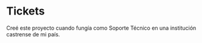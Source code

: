 # Tickets
Creé este proyecto cuando fungía como Soporte Técnico en una institución castrense de mi país.
